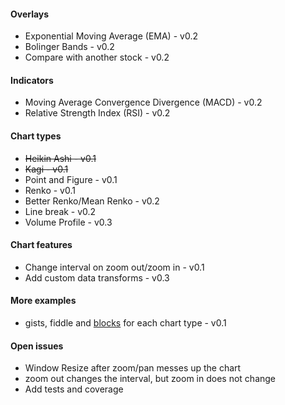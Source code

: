 

#### Overlays

- Exponential Moving Average (EMA) - v0.2
- Bolinger Bands - v0.2
- Compare with another stock - v0.2

#### Indicators

- Moving Average Convergence Divergence (MACD) - v0.2
- Relative Strength Index (RSI) - v0.2

#### Chart types

- ~~Heikin Ashi - v0.1~~
- ~~Kagi - v0.1~~
- Point and Figure - v0.1
- Renko - v0.1
- Better Renko/Mean Renko - v0.2
- Line break - v0.2
- Volume Profile - v0.3

#### Chart features

- Change interval on zoom out/zoom in - v0.1
- Add custom data transforms - v0.3

#### More examples

- gists, fiddle and [blocks](http://bl.ocks.org/) for each chart type - v0.1

#### Open issues

- Window Resize after zoom/pan messes up the chart
- zoom out changes the interval, but zoom in does not change
- Add tests and coverage